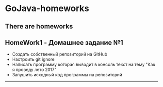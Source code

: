 ﻿# GoJava-homeworks
There are homeworks
-------------------------
## HomeWork1 - Домашнее задание №1
- Создать собственный репозиторий на GitHub
- Настроить git ignore
- Написать программу которая выводит в консоль текст на тему "Как я проведу лето 2017"
- Запушить исходный код программы на репозиторий
-------------------------